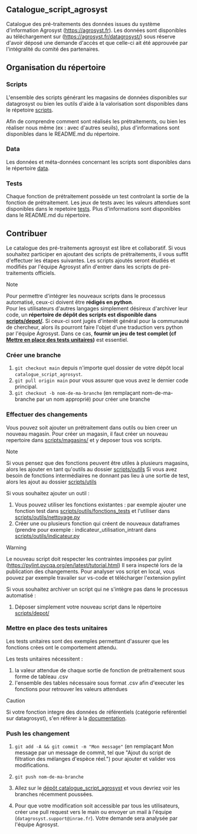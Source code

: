## Catalogue_script_agrosyst

Catalogue des pré-traitements des données issues du système d'information Agrosyst (https://agrosyst.fr). Les données sont disponibles au téléchargement sur (https://agrosyst.fr/datagrosyst/) sous réserve d'avoir déposé une demande d'accès et que celle-ci ait été approuvée par l'intégralité du comité des partenaires.

## Organisation du répertoire

### Scripts
L'ensemble des scripts générant les magasins de données disponibles sur datagrosyst ou bien les outils d'aide à la valorisation sont disponibles dans le répetoire [scripts](scripts/).

Afin de comprendre comment sont réalisés les prétraitements, ou bien les réaliser nous même (ex : avec d'autres seuils), plus d'informations sont disponibles dans le README.md du répertoire.

### Data
Les données et méta-données concernant les scripts sont disponibles dans le répertoire [data](data/).

### Tests
Chaque fonction de prétraitement possède un test controlant la sortie de la fonction de prétraitement. Les jeux de tests avec les valeurs attendues sont disponibles dans le repetoire [tests](tests/). Plus d'informations sont disponibles dans le README.md du répertoire.

## Contribuer
Le catalogue des pré-traitements agrosyst est libre et collaboratif. Si vous souhaitez participer en ajoutant des scripts de prétraitements, il vous suffit d'effectuer les étapes suivantes. 
Les scripts ajoutés seront étudiés et modifiés par l'équipe Agrosyst afin d'entrer dans les scripts de pré-traitements officiels.

> [!NOTE]  
> Pour permettre d'intégrer les nouveaux scripts dans le processus automatisé, ceux-ci doivent être **rédigés en python**.  
Pour les utilisateurs d'autres langages simplement désireux d'archiver leur code, un **répertoire de dépôt des scripts est disponible dans [scripts/depot/](scripts/depot/).** Si ceux-ci sont jugés d'interêt général pour la communauté de chercheur, alors ils pourront faire l'objet d'une traduction vers python par l'équipe Agrosyst. Dans ce cas, **fournir un jeu de test complet (cf [Mettre en place des tests unitaires](#mettre-en-place-des-tests-unitaires))**  est essentiel. 

### Créer une branche

1. `git checkout main` depuis n'importe quel dossier de votre dépôt local `catalogue_script_agrosyst`.
1. `git pull origin main` pour vous assurer que vous avez le dernier code principal.
1. `git checkout -b nom-de-ma-branche` (en remplaçant nom-de-ma-branche par un nom approprié) pour créer une branche

### Effectuer des changements
Vous pouvez soit ajouter un prétraitement dans outils ou bien creer un nouveau magasin.
Pour créer un magasin, il faut créer un nouveau repertoire dans [scripts/magasins/](scripts/magasins/) et y deposer tous vos scripts. 

> [!NOTE]  
> Si vous pensez que des fonctions peuvent être utiles à plusieurs magasins, alors les ajouter en tant qu'outils au dossier [scripts/outils](scripts/outils/)
> Si vous avez besoin de fonctions intermédiaires ne donnant pas lieu à une sortie de test, alors les ajout au dossier [scripts/utils](scripts/utils/)

Si vous souhaitez ajouter un outil :
1. Vous pouvez utiliser les fonctions existantes : par exemple ajouter une fonction test dans [scripts/outils/fonctions_tests](scripts/outils/fonctions_tests) et l'utiliser dans [scripts/outils/nettoyage.py](scripts/outils/nettoyage.py)
1. Créer une ou plusieurs fonction qui créent de nouveaux dataframes (prendre pour exemple : indicateur_utilisation_intrant dans [scripts/outils/indicateur.py](scripts/outils/indicateur.py)

> [!WARNING]  
> Le nouveau script doit respecter les contraintes imposées par pylint (https://pylint.pycqa.org/en/latest/tutorial.html)
> Il sera inspecté lors de la publication des changements. Pour analyser vos script en local, vous pouvez par exemple travailer sur vs-code et télécharger l'extension pylint

Si vous souhaitez archiver un script qui ne s'intègre pas dans le processus automatisé :

1. Déposer simplement votre nouveau script dans le répertoire [scripts/depot/](scripts/depot/)

### Mettre en place des tests unitaires
Les tests unitaires sont des exemples permettant d'assurer que les fonctions crées ont le comportement attendu. 

Les tests unitaires nécessitent :
1) la valeur attendue de chaque sortie de fonction de prétraitement sous forme de tableau .csv 
2) l'ensemble des tables nécessaire sous format .csv afin d'executer les fonctions pour retrouver les valeurs attendues

> [!CAUTION]  
> Si votre fonction integre des données de référentiels (catégorie reférentiel sur datagrosyst), s'en référer à la [documentation](    catalogue_script_agrosyst/tests/README.md).

### Push les changement

1. `git add -A && git commit -m "Mon message"` (en remplaçant Mon message par un message de commit, tel que "Ajout du script de filtration des mélanges d'espèce réel.") pour ajouter et valider vos modifications.
1. `git push nom-de-ma-branche`
1. Allez sur le [dépôt catalogue_script_agrosyst](https://github.com/beren2/catalogue_script_agrosyst) et vous devriez voir les branches récemment poussées.

1. Pour que votre modification soit accessible par tous les utilisateurs, créer une pull request vers le main ou envoyer un mail à l'équipe (`datagrosyst.support@inrae.fr`). Votre demande sera analysée par l'équipe Agrosyst.


